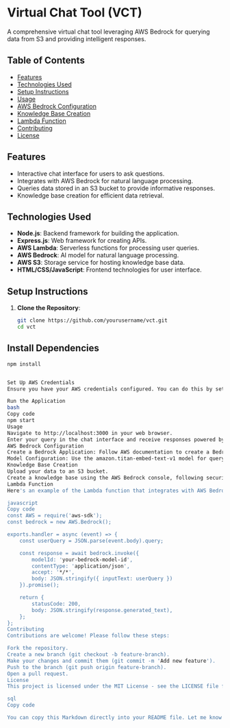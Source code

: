 # Virtual Chat Tool (VCT)

A comprehensive virtual chat tool leveraging AWS Bedrock for querying data from S3 and providing intelligent responses.

## Table of Contents
- [Features](#features)
- [Technologies Used](#technologies-used)
- [Setup Instructions](#setup-instructions)
- [Usage](#usage)
- [AWS Bedrock Configuration](#aws-bedrock-configuration)
- [Knowledge Base Creation](#knowledge-base-creation)
- [Lambda Function](#lambda-function)
- [Contributing](#contributing)
- [License](#license)

## Features
- Interactive chat interface for users to ask questions.
- Integrates with AWS Bedrock for natural language processing.
- Queries data stored in an S3 bucket to provide informative responses.
- Knowledge base creation for efficient data retrieval.

## Technologies Used
- **Node.js**: Backend framework for building the application.
- **Express.js**: Web framework for creating APIs.
- **AWS Lambda**: Serverless functions for processing user queries.
- **AWS Bedrock**: AI model for natural language processing.
- **AWS S3**: Storage service for hosting knowledge base data.
- **HTML/CSS/JavaScript**: Frontend technologies for user interface.

## Setup Instructions
1. **Clone the Repository**:
   ```bash
   git clone https://github.com/yourusername/vct.git
   cd vct
## Install Dependencies
```bash
npm install


Set Up AWS Credentials
Ensure you have your AWS credentials configured. You can do this by setting the environment variables or using the AWS CLI.

Run the Application
bash
Copy code
npm start
Usage
Navigate to http://localhost:3000 in your web browser.
Enter your query in the chat interface and receive responses powered by AWS Bedrock.
AWS Bedrock Configuration
Create a Bedrock Application: Follow AWS documentation to create a Bedrock application.
Model Configuration: Use the amazon.titan-embed-text-v1 model for query processing.
Knowledge Base Creation
Upload your data to an S3 bucket.
Create a knowledge base using the AWS Bedrock console, following security best practices with IAM roles.
Lambda Function
Here's an example of the Lambda function that integrates with AWS Bedrock:

javascript
Copy code
const AWS = require('aws-sdk');
const bedrock = new AWS.Bedrock();

exports.handler = async (event) => {
    const userQuery = JSON.parse(event.body).query;

    const response = await bedrock.invoke({
        modelId: 'your-bedrock-model-id',
        contentType: 'application/json',
        accept: '*/*',
        body: JSON.stringify({ inputText: userQuery })
    }).promise();

    return {
        statusCode: 200,
        body: JSON.stringify(response.generated_text),
    };
};
Contributing
Contributions are welcome! Please follow these steps:

Fork the repository.
Create a new branch (git checkout -b feature-branch).
Make your changes and commit them (git commit -m 'Add new feature').
Push to the branch (git push origin feature-branch).
Open a pull request.
License
This project is licensed under the MIT License - see the LICENSE file for details.

sql
Copy code

You can copy this Markdown directly into your README file. Let me know if you need any further modific
